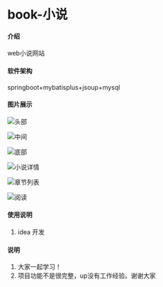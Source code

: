 # book-小说

#### 介绍
web小说网站

#### 软件架构
springboot+mybatisplus+jsoup+mysql


#### 图片展示

![头部](https://images.gitee.com/uploads/images/2019/1220/003342_5a6182c9_5423276.png "屏幕截图.png")

![中间](https://images.gitee.com/uploads/images/2019/1220/003415_a7e2e5af_5423276.png "屏幕截图.png")

![底部](https://images.gitee.com/uploads/images/2019/1220/003453_246b5461_5423276.png "屏幕截图.png")

![小说详情](https://images.gitee.com/uploads/images/2019/1220/003510_8de5c3f2_5423276.png "屏幕截图.png")

![章节列表](https://images.gitee.com/uploads/images/2019/1220/003536_9b403642_5423276.png "屏幕截图.png")

![阅读](https://images.gitee.com/uploads/images/2019/1220/003602_262b0701_5423276.png "屏幕截图.png")

#### 使用说明

1.   idea 开发

#### 说明

1.   大家一起学习！
2.   项目功能不是很完整，up没有工作经验。谢谢大家


